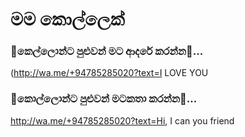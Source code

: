 # මම කොල්ලෙක්


### 💝කෙල්ලොන්ට පුළුවන් මට ආදරේ කරන්න💞...
(http://wa.me/+94785285020?text=I LOVE YOU 

### 💬කොල්ලොන්ට පුළුවන් මටකතා කරන්න💬...
http://wa.me/+94785285020?text=Hi, I can you friend
